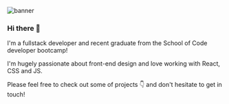 ![banner](https://user-images.githubusercontent.com/83345245/180642747-00e4c902-45bf-4b78-83db-6d7fb834863a.png)

### Hi there 👋

I'm a fullstack developer and recent graduate from the School of Code developer bootcamp!

I'm hugely passionate about front-end design and love working with React, CSS and JS. 

Please feel free to check out some of projects 👇 and don't hesitate to get in touch!



<!--
**DevMattDavies/DevMattDavies** is a ✨ _special_ ✨ repository because its `README.md` (this file) appears on your GitHub profile.

Here are some ideas to get you started:

- 🔭 I’m currently working on ...
- 🌱 I’m currently learning ...
- 👯 I’m looking to collaborate on ...
- 🤔 I’m looking for help with ...
- 💬 Ask me about ...
- 📫 How to reach me: ...
- 😄 Pronouns: ...
- ⚡ Fun fact: ...
-->
